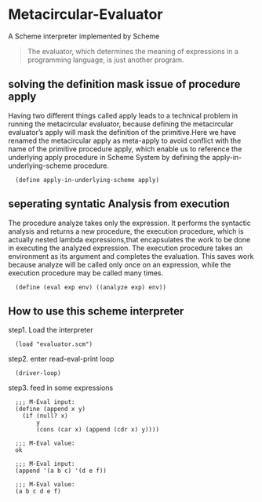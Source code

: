 # Metacircular-Evaluator
A Scheme interpreter implemented by Scheme


> The evaluator, which determines the meaning of expressions in a programming language, is just another program.


## solving the definition mask issue of procedure apply
Having two different things called apply leads to a technical problem in running the metacircular evaluator, because defining the metacircular evaluator’s apply will mask the definition of the primitive.Here we have renamed the metacircular apply as meta-apply to avoid conflict with the name of the primitive procedure apply, which enable us to reference the underlying apply procedure in Scheme System by defining the apply-in-underlying-scheme procedure.

      (define apply-in-underlying-scheme apply)

## seperating syntatic Analysis from execution
The procedure analyze takes only the expression. It performs the syntactic analysis and returns a new procedure, the execution procedure, which is actually nested lambda expressions,that encapsulates the work to be done in executing the analyzed expression. The execution procedure takes an environment as its argument and completes the evaluation. This saves work because analyze will be called only once on an expression, while the execution procedure may be called many times.

      (define (eval exp env) ((analyze exp) env))
## How to use this scheme interpreter
step1. Load the interpreter

      (load "evaluator.scm")

step2. enter read-eval-print loop

      (driver-loop)
      
step3. feed in some expressions


      ;;; M-Eval input:
      (define (append x y)
        (if (null? x)
            y
            (cons (car x) (append (cdr x) y))))
            
      ;;; M-Eval value:
      ok

      ;;; M-Eval input:
      (append '(a b c) '(d e f))

      ;;; M-Eval value:
      (a b c d e f)
